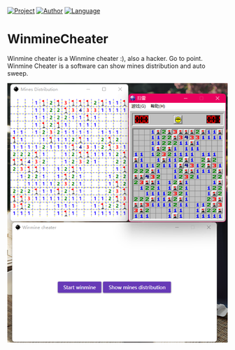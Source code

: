 [![Project](https://img.shields.io/badge/Project-WinmineCheater-ff69b4)](https://github.com/Gioone/WinmineCheater) [![Author](https://img.shields.io/badge/Author-Gioone-blueviolet)](https://github.com/Gioone/WinmineCheater) [![Language](https://img.shields.io/badge/Language-C%23-blue)](https://docs.microsoft.com/en-us/dotnet/csharp/)

# WinmineCheater
Winmine cheater is a Winmine cheater :), also a hacker.
Go to point. Winmine Cheater is a software can show mines distribution and auto sweep.

![image](https://github.com/Gioone/WinmineCheater/blob/master/WinmineCheater/Images/ProjectImage.png)
